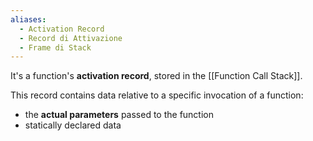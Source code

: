 ```yaml
---
aliases:
  - Activation Record
  - Record di Attivazione
  - Frame di Stack
---
```

It's a function's **activation record**, stored in the [[Function Call Stack]].

This record contains data relative to a specific invocation of a function:
- the **actual parameters** passed to the function
- statically declared data